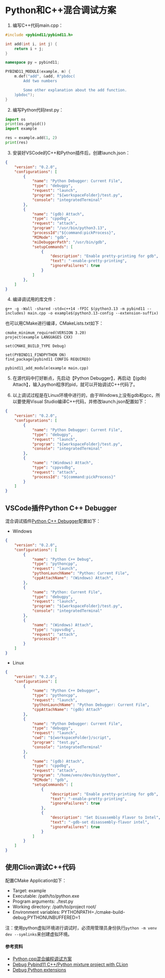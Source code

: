 # Python和C++混合调试方案

1. 编写C++代码main.cpp：

```cpp
#include <pybind11/pybind11.h>

int add(int i, int j) {
    return i + j;
}

namespace py = pybind11;

PYBIND11_MODULE(example, m) {
    m.def("add", &add, R"pbdoc(
        Add two numbers

        Some other explanation about the add function.
    )pbdoc");
}
```

2. 编写Python代码test.py：

```python
import os
print(os.getpid())
import example

res = example.add(1, 2)
print(res)
```

3. 安装好VSCode的C++和Python插件后，创建launch.json：

```json
{
    "version": "0.2.0",
    "configurations": [
        {
            "name": "Python Debugger: Current File",
            "type": "debugpy",
            "request": "launch",
            "program": "${workspaceFolder}/test.py",
            "console": "integratedTerminal"
        },
        {
            "name": "(gdb) Attach",
            "type": "cppdbg",
            "request": "attach",
            "program": "/usr/bin/python3.13",
            "processId":"${command:pickProcess}",
            "MIMode": "gdb",
            "miDebuggerPath": "/usr/bin/gdb",
            "setupCommands": [
                {
                    "description": "Enable pretty-printing for gdb",
                    "text": "-enable-pretty-printing",
                    "ignoreFailures": true
                }
            ]
        },
    ]
}
```

4. 编译调试用的库文件：

```
g++ -g -Wall -shared -std=c++14 -fPIC $(python3.13 -m pybind11 --includes) main.cpp -o example$(python3.13-config --extension-suffix)
```

也可以用CMake进行编译，CMakeLists.txt如下：

```
cmake_minimum_required(VERSION 3.20)
project(example LANGUAGES CXX)

set(CMAKE_BUILD_TYPE Debug)

set(PYBIND11_FINDPYTHON ON)
find_package(pybind11 CONFIG REQUIRED)

pybind11_add_module(example main.cpp)
```

5. 在源代码中打好断点，先启动【Python Debugger】，再启动【(gdb) Attach】，输入python程序的pid，就可以开始调试C++代码了。

6. 以上调试过程是在Linux环境中进行的，由于Windows上没有gdb和gcc，所以要使用Visual Studio编译C++代码，并修改launch.json配置如下：

```json
{
    "version": "0.2.0",
    "configurations": [
        {
            "name": "Python Debugger: Current File",
            "type": "debugpy",
            "request": "launch",
            "program": "${workspaceFolder}/test.py",
            "console": "integratedTerminal"
        },
        {
            "name": "(Windows) Attach",
            "type": "cppvsdbg",
            "request": "attach",
            "processId": "${command:pickProcess}"
        }
    ]
}
```

## VSCode插件Python C++ Debugger

混合调试插件[Python C++ Debugger](https://marketplace.visualstudio.com/items?itemName=benjamin-simmonds.pythoncpp-debug)配置如下：

- Windows

```json
{
    "version": "0.2.0",
    "configurations": [
        {
            "name": "Python C++ Debug",
            "type": "pythoncpp",
            "request": "launch",
            "pythonLaunchName": "Python: Current File",
            "cppAttachName": "(Windows) Attach",
        },
        {
            "name": "Python: Current File",
            "type": "debugpy",
            "request": "launch",
            "program": "${workspaceFolder}/test.py",
            "console": "integratedTerminal"
        },
        {
            "name": "(Windows) Attach",
            "type": "cppvsdbg",
            "request": "attach",
            "processId": ""
        }
    ]
}
```

- Linux

```json
{
    "version": "0.2.0",
    "configurations": [
        {
            "name": "Python C++ Debugger",
            "type": "pythoncpp",
            "request": "launch",
            "pythonLaunchName": "Python Debugger: Current File",
            "cppAttachName": "(gdb) Attach"
        },
        {
            "name": "Python Debugger: Current File",
            "type": "debugpy",
            "request": "launch",
            "cwd": "${workspaceFolder}/script",
            "program": "test.py",
            "console": "integratedTerminal"
        },
        {
            "name": "(gdb) Attach",
            "type": "cppdbg",
            "request": "attach",
            "program": "/home/venv/dev/bin/python",
            "MIMode": "gdb",
            "setupCommands": [
                {
                    "description": "Enable pretty-printing for gdb",
                    "text": "-enable-pretty-printing",
                    "ignoreFailures": true
                },
                {
                    "description": "Set Disassembly Flavor to Intel",
                    "text": "-gdb-set disassembly-flavor intel",
                    "ignoreFailures": true
                }
            ]
        }
    ]
}
```

## 使用Clion调试C++代码

配置CMake Application如下：

- Target: example
- Executable: /path/to/python.exe
- Program arguments: ./test.py
- Working directory: /path/to/project root/
- Environment variables: PYTHONPATH=./cmake-build-debug;PYTHONUNBUFFERED=1

注：使用python虚拟环境进行调试时，必须用管理员身份执行`python -m venv dev --symlinks`来创建虚拟环境。

#### 参考资料

- [Python,cpp混合编程调试方案](https://www.bilibili.com/video/BV1wV4y1p7Ak)
- [Debug Pybind11 C++/Python mixture project with CLion](https://rancheng.github.io/Debug-pybind-within-CLion/)
- [Debug Python extensions](https://www.jetbrains.com/help/clion/debugging-python-extensions.html#debug-custom-py)
